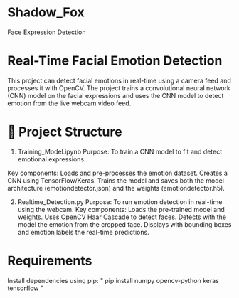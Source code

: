 # Shadow_Fox
Face Expression Detection

# Real-Time Facial Emotion Detection
This project can detect facial emotions in real-time using a camera feed and processes it with OpenCV. The project trains a convolutional neural network (CNN) model on the facial expressions and uses the CNN model to detect emotion from the live webcam video feed. 

# 🔧 Project Structure
1. Training_Model.ipynb
Purpose: To train a CNN model to fit and detect emotional expressions.

Key components:
Loads and pre-processes the emotion dataset.
Creates a CNN using TensorFlow/Keras.
Trains the model and saves both the model architecture (emotiondetector.json) and the weights (emotiondetector.h5).

2. Realtime_Detection.py
Purpose: To run emotion detection in real-time using the webcam.
Key components:
Loads the pre-trained model and weights.
Uses OpenCV Haar Cascade to detect faces.
Detects with the model the emotion from the cropped face.
Displays with bounding boxes and emotion labels the real-time predictions.

# Requirements
Install dependencies using pip:
" pip install numpy opencv-python keras tensorflow "

